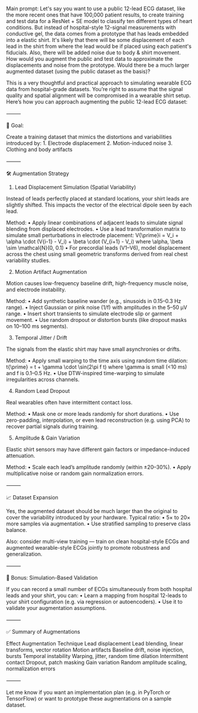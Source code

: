 Main prompt:
Let's say you want to use a public 12-lead ECG dataset, like the more recent ones that have 100,000 patient results, to create training and test data for a ResNet + SE model to classify ten different types of heart conditions. But instead of hospital-style 12-signal measurements with conductive gel, the data comes from a prototype that has leads embedded into a elastic shirt. It's likely that there will be some displacement of each lead in the shirt from where the lead would be if placed using each patient's fiducials. Also, there will be added noise due to body & shirt movement.
How would you augment the public and test data to approximate the displacements and noise from the prototype. Would there be a much larger augmented dataset (using the public dataset as the basis)?

This is a very thoughtful and practical approach to simulating wearable ECG data from hospital-grade datasets. You’re right to assume that the signal quality and spatial alignment will be compromised in a wearable shirt setup. Here’s how you can approach augmenting the public 12-lead ECG dataset:
 
⸻
 
🧠 Goal:
 
Create a training dataset that mimics the distortions and variabilities introduced by:
    1.    Electrode displacement
    2.    Motion-induced noise
    3.    Clothing and body artifacts
 
⸻
 
🛠️ Augmentation Strategy
 
1. Lead Displacement Simulation (Spatial Variability)
 
Instead of leads perfectly placed at standard locations, your shirt leads are slightly shifted. This impacts the vector of the electrical dipole seen by each lead.
 
Method:
    •    Apply linear combinations of adjacent leads to simulate signal blending from displaced electrodes.
    •    Use a lead transformation matrix to simulate small perturbations in electrode placement:
V{\prime}i = V_i + \alpha \cdot (V{i-1} - V_i) + \beta \cdot (V_{i+1} - V_i)
where \alpha, \beta \sim \mathcal{N}(0, 0.1)
    •    For precordial leads (V1–V6), model displacement across the chest using small geometric transforms derived from real chest variability studies.
 
2. Motion Artifact Augmentation
 
Motion causes low-frequency baseline drift, high-frequency muscle noise, and electrode instability.
 
Method:
    •    Add synthetic baseline wander (e.g., sinusoids in 0.15–0.3 Hz range).
    •    Inject Gaussian or pink noise (1/f) with amplitudes in the 5–50 µV range.
    •    Insert short transients to simulate electrode slip or garment movement.
    •    Use random dropout or distortion bursts (like dropout masks on 10–100 ms segments).
 
3. Temporal Jitter / Drift
 
The signals from the elastic shirt may have small asynchronies or drifts.
 
Method:
    •    Apply small warping to the time axis using random time dilation:
t{\prime} = t + \gamma \cdot \sin(2\pi f t)
where \gamma is small (<10 ms) and f is 0.1–0.5 Hz.
    •    Use DTW-inspired time-warping to simulate irregularities across channels.
 
4. Random Lead Dropout
 
Real wearables often have intermittent contact loss.
 
Method:
    •    Mask one or more leads randomly for short durations.
    •    Use zero-padding, interpolation, or even lead reconstruction (e.g. using PCA) to recover partial signals during training.
 
5. Amplitude & Gain Variation
 
Elastic shirt sensors may have different gain factors or impedance-induced attenuation.
 
Method:
    •    Scale each lead’s amplitude randomly (within ±20–30%).
    •    Apply multiplicative noise or random gain normalization errors.
 
⸻
 
📈 Dataset Expansion
 
Yes, the augmented dataset should be much larger than the original to cover the variability introduced by your hardware. Typical ratio:
    •    5× to 20× more samples via augmentation.
    •    Use stratified sampling to preserve class balance.
 
Also: consider multi-view training — train on clean hospital-style ECGs and augmented wearable-style ECGs jointly to promote robustness and generalization.
 
⸻
 
🧪 Bonus: Simulation-Based Validation
 
If you can record a small number of ECGs simultaneously from both hospital leads and your shirt, you can:
    •    Learn a mapping from hospital 12-leads to your shirt configuration (e.g. via regression or autoencoders).
    •    Use it to validate your augmentation assumptions.
 
⸻
 
✅ Summary of Augmentations
 
Effect    Augmentation Technique
Lead displacement    Lead blending, linear transforms, vector rotation
Motion artifacts    Baseline drift, noise injection, bursts
Temporal instability    Warping, jitter, random time dilation
Intermittent contact    Dropout, patch masking
Gain variation    Random amplitude scaling, normalization errors
 
 
 
⸻
 
Let me know if you want an implementation plan (e.g. in PyTorch or TensorFlow) or want to prototype these augmentations on a sample dataset.

